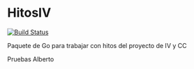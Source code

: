 # HitosIV

[![Build Status](https://travis-ci.org/JJ/HitosIV.svg?branch=master)](https://travis-ci.org/JJ/HitosIV)

Paquete de Go para trabajar con hitos del proyecto de IV y CC


Pruebas Alberto
